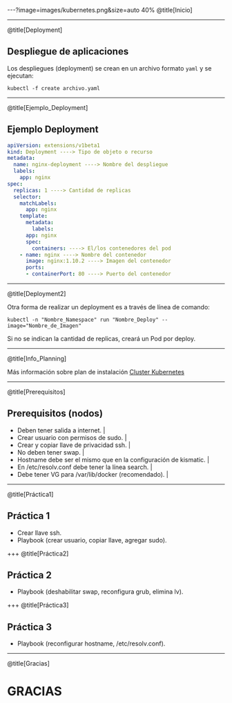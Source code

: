 ---?image=images/kubernetes.png&size=auto 40%
@title[Inicio]

---
@title[Deployment]

## Despliegue de aplicaciones

Los despliegues (deployment) se crean en un archivo formato `yaml` y se ejecutan:
<br>

`kubectl -f create archivo.yaml`

---
@title[Ejemplo_Deployment]

## Ejemplo Deployment

```yaml
apiVersion: extensions/v1beta1 
kind: Deployment ----> Tipo de objeto o recurso 
metadata:   
  name: nginx-deployment ----> Nombre del despliegue   
  labels:     
    app: nginx
spec:   
  replicas: 1 ----> Cantidad de replicas   
  selector:     
    matchLabels:       
      app: nginx   
    template:     
      metadata:       
        labels:         
	  app: nginx     
      spec:       
        containers: ----> El/los contenedores del pod       
	- name: nginx ----> Nombre del contenedor         
	  image: nginx:1.10.2 ----> Imagen del contenedor         
	  ports:         
	  - containerPort: 80 ----> Puerto del contenedor
```

---
@title[Deployment2]

Otra forma de realizar un deployment es a través de línea de comando:

`kubectl -n "Nombre_Namespace" run "Nombre_Deploy" --image="Nombre_de_Imagen"`

Si no se indican la cantidad de replicas, creará un Pod por deploy.

---
@title[Info_Planning]

Más información sobre plan de instalación [Cluster Kubernetes](https://github.com/apprenda/kismatic/blob/master/docs/plan.md)

---
@title[Prerequisitos]

## Prerequisitos (nodos)

- Deben tener salida a internet. |
- Crear usuario con permisos de sudo. |
- Crear y copiar llave de privacidad ssh. |
- No deben tener swap. |
- Hostname debe ser el mismo que en la configuración de kismatic. |
- En /etc/resolv.conf debe tener la línea search. |
- Debe tener VG para /var/lib/docker (recomendado). |


---
@title[Práctica1]

## Práctica 1

- Crear llave ssh.
- Playbook (crear usuario, copiar llave, agregar sudo).

+++
@title[Práctica2]

## Práctica 2

- Playbook (deshabilitar swap, reconfigura grub, elimina lv).

+++
@title[Práctica3]

## Práctica 3

- Playbook (reconfigurar hostname, /etc/resolv.conf).

---
@title[Gracias]

# GRACIAS
